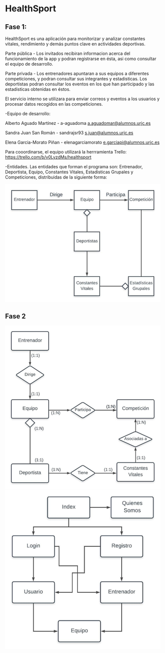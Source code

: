 # HealthSport

## Fase 1:

HealthSport es una aplicación para monitorizar y analizar constantes vitales, rendimiento y demás puntos clave en actividades deportivas.

Parte pública - Los invitados recibiran informacion acerca del funcionamiento de la app y podran registrarse en ésta, asi como consultar el equipo de desarrollo.

Parte privada - Los entrenadores apuntaran a sus equipos a diferentes competiciones, y podran consultar sus integrantes y estadisticas. Los deportistas podran consultar los eventos en los que han participado y las estadisticas obtenidas en éstos.

El servicio interno se utilizara para enviar correos y eventos a los usuarios y procesar datos recogidos en las competiciones.


-Equipo de desarrollo:

Alberto Aguado Martínez - a-aguadoma a.aguadomar@alumnos.urjc.es

Sandra Juan San Román - sandrajsr93 s.juan@alumnos.urjc.es

Elena Garcia-Morato Piñan - elenagarciamorato e.garciapi@alumnos.urjc.es

Para cooordinarse, el equipo utilizará la herrramienta Trello: https://trello.com/b/v0LyzdMs/healthsport 


-Entidades. Las entidades que forman el programa son: Entrenador, Deportista, Equipo, Constantes Vitales, Estadisticas Grupales y Competiciones, distribuidas de la siguiente forma:

![DiagramaUML1](https://github.com/a-aguadoma/HealthSport/blob/master/diagrama_uml.jpeg)


## Fase 2

![DiagramaER](https://github.com/a-aguadoma/HealthSport/blob/master/BaseDeDatos.jpeg)
![DiagramaNavegacion](https://github.com/a-aguadoma/HealthSport/blob/master/Vistas.jpeg)

